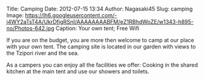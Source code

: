 Title: Camping
Date: 2012-07-15 13:34
Author: Nagasaki45
Slug: camping
Image: https://lh6.googleusercontent.com/-j4WY2aTsT4A/UkrDfigRSnI/AAAAAAAABFM/eZ1RBhdWoZE/w1343-h895-no/Photos-642.jpg
Caption: Your own tent; Free Wifi

If you are on the budget, you are more then welcome to camp at our place with your own tent.
The camping site is located in our garden with views to the Tzipori river and the sea.

As a campers you can enjoy all the facilities we offer: Cooking in the shared kitchen at the main tent and use our showers and toilets.
